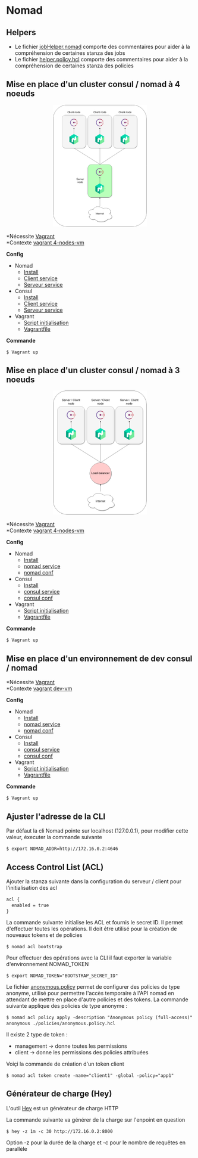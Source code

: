 # Nomad

## Helpers

- Le fichier [jobHelper.nomad](./jobs/jobHelper.nomad) comporte des commentaires pour aider 
  à la compréhension de certaines stanza des jobs
- Le fichier [helper.policy.hcl](./policies/helper.policy.hcl) comporte des commentaires pour 
  aider à la compréhension de certaines stanza des policies
  
## Mise en place d'un cluster consul / nomad à 4 noeuds

<p align="center">
    <img src="nomadConsul4NodesCluster.png"
    alt="nomadConsul4NodesCluster"
    width="50%"
    />
</p>

*Nécessite [Vagrant](https://www.vagrantup.com/downloads)
<br />
*Contexte [vagrant 4-nodes-vm](../vagrant/4-nodes-vm)

**Config**

- Nomad
  - [Install](./installNomad.sh)
  - [Client service](./execNomadClient.sh)
  - [Serveur service](./execNomadServer.sh)
- Consul
  - [Install](../consul/installConsul.sh)
  - [Client service](../consul/execConsulClient.sh)
  - [Serveur service](../consul/execConsulServer.sh)
- Vagrant
  - [Script initialisation](../vagrant/init.sh)
  - [Vagrantfile](../vagrant/4-nodes-vm/Vagrantfile)
  
**Commande**

```
$ Vagrant up
```

## Mise en place d'un cluster consul / nomad à 3 noeuds

<p align="center">
    <img src="nomadConsul3NodesCluster.png"
    alt="nomadConsul3NodesCluster"
    width="50%"
    />
</p>


*Nécessite [Vagrant](https://www.vagrantup.com/downloads)
<br />
*Contexte [vagrant 4-nodes-vm](../vagrant/4-nodes-vm)

**Config**

- Nomad
  - [Install](./installNomad.sh)
  - [nomad service](./execNomadClientServer.sh)
  - [nomad conf](./config/nomadClientServerConfig.hcl)
- Consul
  - [Install](../consul/installConsul.sh)
  - [consul service](../consul/execConsulClientServer.sh)
  - [consul conf](../consul/config/consulClientServerConfig.hcl)
- Vagrant
  - [Script initialisation](../vagrant/init.sh)
  - [Vagrantfile](../vagrant/3-nodes-vm/Vagrantfile)

**Commande**

```
$ Vagrant up
```

## Mise en place d'un environnement de dev consul / nomad

*Nécessite [Vagrant](https://www.vagrantup.com/downloads)
<br />
*Contexte [vagrant dev-vm](../vagrant/dev-vm)

**Config**

- Nomad
  - [Install](./installNomad.sh)
  - [nomad service](./execNomadDev.sh)
  - [nomad conf](./config/nomadDevConfig.hcl)
- Consul
  - [Install](../consul/installConsul.sh)
  - [consul service](../consul/execConsulDev.sh)
  - [consul conf](../consul/config/consulDevConfig.hcl)
- Vagrant
  - [Script initialisation](../vagrant/init.sh)
  - [Vagrantfile](../vagrant/dev-vm/Vagrantfile)
  
**Commande**

```
$ Vagrant up
```

## Ajuster l'adresse de la CLI

Par défaut la cli Nomad pointe sur localhost (127.0.0.1), pour modifier cette valeur, éxecuter la commande suivante

```
$ export NOMAD_ADDR=http://172.16.0.2:4646
```

## Access Control List (ACL)

Ajouter la stanza suivante dans la configuration du serveur / client pour l'initialisation des acl

```
acl {
  enabled = true
}
```

La commande suivante initialise les ACL et fournis le secret ID. Il permet d'effectuer toutes les opérations.
Il doit être utilisé pour la création de nouveaux tokens et de policies

```
$ nomad acl bootstrap
```

Pour effectuer des opérations avec la CLI il faut exporter la variable d'environnement NOMAD_TOKEN

```
$ export NOMAD_TOKEN="BOOTSTRAP_SECRET_ID"
```

Le fichier [anonymous.policy](./policies/anonymous.policy.hcl) permet de configurer des policies de type anonyme, 
utilisé pour permettre l'accès temporaire à l'API nomad en attendant de mettre en place d'autre policies et 
des tokens. La commande suivante applique des policies de type anonyme :

```
$ nomad acl policy apply -description "Anonymous policy (full-access)" anonymous ./policies/anonymous.policy.hcl
```

Il existe 2 type de token : 
- management -> donne toutes les permissions
- client -> donne les permissions des policies attribuées

Voiçi la commande de création d'un token client

```
$ nomad acl token create -name="client1" -global -policy="app1"
```

## Générateur de charge (Hey)

L'outil [Hey](https://github.com/rakyll/hey) est un générateur de charge HTTP

La commande suivante va générer de la charge sur l'enpoint en question

```
$ hey -z 1m -c 30 http://172.16.0.2:8000
```

Option -z pour la durée de la charge et -c pour le nombre de requêtes en parallèle